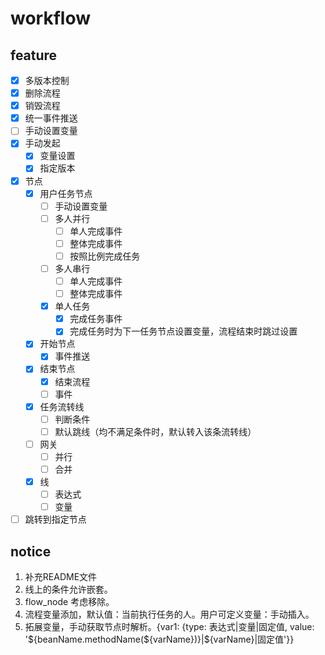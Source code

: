 # workflow

## feature

- [x] 多版本控制
- [x] 删除流程
- [x] 销毁流程
- [x] 统一事件推送
- [ ] 手动设置变量
- [x] 手动发起
  - [x] 变量设置
  - [x] 指定版本
- [x] 节点
  - [x] 用户任务节点
    - [ ] 手动设置变量
    - [ ] 多人并行
      - [ ] 单人完成事件
      - [ ] 整体完成事件
      - [ ] 按照比例完成任务
    - [ ] 多人串行
      - [ ] 单人完成事件
      - [ ] 整体完成事件
    - [x] 单人任务
      - [x] 完成任务事件
      - [x] 完成任务时为下一任务节点设置变量，流程结束时跳过设置
  - [x] 开始节点
    - [x] 事件推送
  - [x] 结束节点
    - [x] 结束流程
    - [ ] 事件
  - [x] 任务流转线
    - [ ] 判断条件
    - [ ] 默认跳线（均不满足条件时，默认转入该条流转线）
  - [ ] 网关
    - [ ] 并行
    - [ ] 合并
  - [x] 线
    - [ ] 表达式
    - [ ] 变量
- [ ] 跳转到指定节点

## notice

1. 补充README文件
2. 线上的条件允许嵌套。
3. flow_node 考虑移除。
4. 流程变量添加，默认值：当前执行任务的人。用户可定义变量：手动插入。
5. 拓展变量，手动获取节点时解析。{var1: {type: 表达式|变量|固定值, value: '${beanName.methodName(${varName})}|${varName}|固定值'}}

